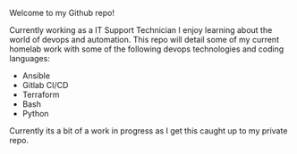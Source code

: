 Welcome to my Github repo!

Currently working as a IT Support Technician I enjoy learning about the world of devops and automation. This repo will detail some of my current homelab work with some of the following devops technologies and coding languages: 

- Ansible
- Gitlab CI/CD
- Terraform
- Bash
- Python

Currently its a bit of a work in progress as I get this caught up to my private repo. 


